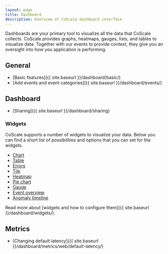 ```yaml
---
layout: page
title: Dashboard
description: Overview of CoScale dashboard interface
---
```


Dashboards are your primary tool to visualize all the data that CoScale collects. CoScale provides graphs, heatmaps, gauges, lists, and tables to visualize data. Together with our events to provide context, they give you an oversight into how you application is performing.

## General

* [Basic features]({{ site.baseurl }}/dashboard/basic/)
* [Add events and event categories]({{ site.baseurl }}/dashboard/events/)

## Dashboard

* [Sharing]({{ site.baseurl }}/dashboard/sharing)

### Widgets
CoScale supports a number of widgets to visualize your data. Below you can find a short list of possibilities and options that you can set for the widgets.

<ul class="list-inline">
    <li><a href="{{ site.baseurl }}/dashboard/widgets/"><i class="fa fa-line-chart fa-fw"></i> Chart</a></li>
    <li><a href="{{ site.baseurl }}/dashboard/widgets/"><i class="fa fa-table fa-fw"></i> Table</a></li>
    <li><a href="{{ site.baseurl }}/dashboard/widgets/"><i class="fa fa-bug fa-fw"></i> Errors</a></li>
    <li><a href="{{ site.baseurl }}/dashboard/widgets/"><i class="fa fa-square-o fa-fw"></i> Tile</a></li>
    <li><a href="{{ site.baseurl }}/dashboard/widgets/"><i class="fa fa-th fa-fw"></i> Heatmap</a></li>
    <li><a href="{{ site.baseurl }}/dashboard/widgets/"><i class="fa fa-pie-chart fa-fw"></i> Pie chart</a></li>
    <li><a href="{{ site.baseurl }}/dashboard/widgets/"><i class="fa fa-tachometer fa-fw"></i> Gauge</a></li>
    <li><a href="{{ site.baseurl }}/dashboard/widgets/"><i class="fa fa-list fa-fw"></i> Event overview</a></li>
    <li><a href="{{ site.baseurl }}/dashboard/widgets/"><i class="fa fa-list-alt fa-fw"></i> Anomaly timeline</a></li>
</ul>

Read more about [widgets and how to configure them]({{ site.baseurl }}/dashboard/widgets/).

## Metrics

* [Changing default latency]({{ site.baseurl }}/dashboard/metrics/web/default-latency/)
